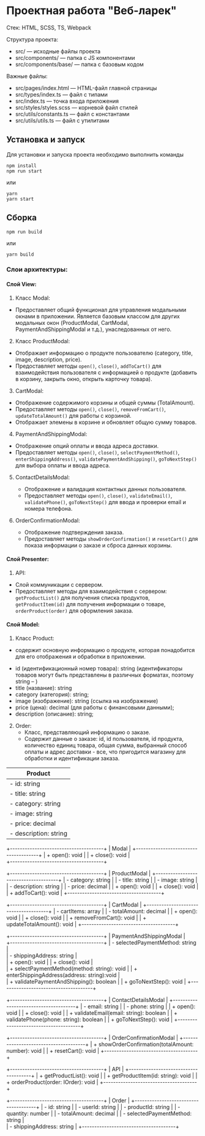 # Проектная работа "Веб-ларек"

Стек: HTML, SCSS, TS, Webpack

Структура проекта:
- src/ — исходные файлы проекта
- src/components/ — папка с JS компонентами
- src/components/base/ — папка с базовым кодом

Важные файлы:
- src/pages/index.html — HTML-файл главной страницы
- src/types/index.ts — файл с типами
- src/index.ts — точка входа приложения
- src/styles/styles.scss — корневой файл стилей
- src/utils/constants.ts — файл с константами
- src/utils/utils.ts — файл с утилитами

## Установка и запуск
Для установки и запуска проекта необходимо выполнить команды

```
npm install
npm run start
```

или

```
yarn
yarn start
```
## Сборка

```
npm run build
```

или

```
yarn build
```

### Слои архитектуры:

#### Слой View:

 1. Класс Modal: 
 * Предоставляет общий функционал для управления модальными окнами в приложении. Является базовым классом для других модальных окон (ProductModal, CartModal, PaymentAndShippingModal и т.д.), унаследованных от него.

2. Класс ProductModal:
 * Отображает информацию о продукте пользователю (category, title, image, description, price).
 * Предоставляет методы `open()`, `close()`, `addToCart()` для взаимодействия пользователя с информацией о продукте (добавить в корзину, закрыть окно, открыть карточку товара).
	    
3. CartModal:
  * Отображение содержимого корзины и общей суммы (TotalAmount).
  * Предоставляет методы `open()`, `close()`, `removeFromCart()`, `updateTotalAmount()` для работы с корзиной.
  * Отображает элемены в корзине и обновляет общую сумму товаров.

4. PaymentAndShippingModal:
  * Отображение опций оплаты и ввода адреса доставки.
  * Предоставляет методы `open()`, `close()`, `selectPaymentMethod()`, `enterShippingAddress()`, `validatePaymentAndShipping()`, `goToNextStep()` для выбора оплаты и ввода адреса.

5. ContactDetailsModal:
   * Отображение и валидация контактных данных пользователя.
   * Предоставляет методы `open()`, `close()`, `validateEmail()`, `validatePhone()`, `goToNextStep()` для ввода и проверки email и номера телефона.

6. OrderConfirmationModal:
   * Отображение подтверждения заказа.
   * Предоставляет методы `showOrderConfirmation()` и `resetCart()` для показа информации о заказе и сброса данных корзины.

#### Слой Presenter:

1. API:
  * Слой коммуникации с сервером.
  * Предоставляет методы для взаимодействия с сервером: `getProductList()` для получения списка продуктов, `getProductItem(id)` для получения информации о товаре, `orderProduct(order)` для оформления заказа.
	 

#### Слой  Model:

1. Класс Product: 
* содержит основную информацию о продукте, которая понадобится для его отображения и обработки в приложении.
 - id (идентификационный номер товара): string (идентификаторы товаров могут быть представлены в различных форматах, поэтому string – )
 - title (название): string
 - category (категория): string;
 - image (изображение): string (ссылка на изображение)
 - price (цена): decimal (для работы с финансовыми данными);
 - description (описание): string;
   
2. Order:
   * Класс, представляющий информацию о заказе.
   * Содержит данные о заказе: id, id пользователя, id продукта, количество единиц товара, общая сумма, выбранный способ оплаты и адрес доставки - все, что пригодится магазину для обработки и идентификации заказа. 


|            Product                   |
|--------------------------------------|
| - id: string                         |
| - title: string                      |
| - category: string                   |
| - image: string                      |
| - price: decimal                     |
| - description: string                |


+--------------------------------------+
|              Modal                   |
+--------------------------------------+
| + open(): void                       |
| + close(): void                      |                
+--------------------------------------+

+--------------------------------------+
|           ProductModal               |
+--------------------------------------+
| - category: string                   |
| - title: string                      |
| - image: string                      |
| - description: string                |
| - price: decimal                     |
| + open(): void                       |
| + close(): void                      |
| + addToCart(): void                  |
+--------------------------------------+

+--------------------------------------+
|            CartModal                 |
+--------------------------------------+
| - cartItems: array                   |
| - totalAmount: decimal               |
| + open(): void                       |
| + close(): void                      |
| + removeFromCart(): void             |
| + updateTotalAmount(): void          |
+--------------------------------------+

+--------------------------------------+
|    PaymentAndShippingModal           |  
+--------------------------------------+
| - selectedPaymentMethod: string      |  
| - shippingAddress: string            |  
| + open(): void                       |
| + close(): void                      |  
| + selectPaymentMethod(method: string): void |
| + enterShippingAddress(address: string):void |  
| + validatePaymentAndShipping(): boolean |
| + goToNextStep(): void               |
+--------------------------------------+

+--------------------------------------+
|           ContactDetailsModal          |
+--------------------------------------+
| - email: string                      |
| - phone: string                      |
| + open(): void                       |
| + close(): void                      |
| + validateEmail(email: string): boolean |
| + validatePhone(phone: string): boolean |
| + goToNextStep(): void                |
+--------------------------------------+

+--------------------------------------+
|           OrderConfirmationModal     |
+--------------------------------------+
| + showOrderConfirmation(totalAmount: number): void |
| + resetCart(): void                  |
+--------------------------------------+

+--------------------------------------+
|             API                      |
+--------------------------------------+
| + getProductList(): void              |
| + getProductItem(id: string): void   |
| + orderProduct(order: IOrder): void  |
+--------------------------------------+

+--------------------------------------+
|           Order                      |
+--------------------------------------+
| - id: string                         |
| - userId: string                     |
| - productId: string                  |
| - quantity: number                   |
| - totalAmount: decimal               |
| - selectedPaymentMethod: string      |  
| - shippingAddress: string            | 
+--------------------------------------+ 